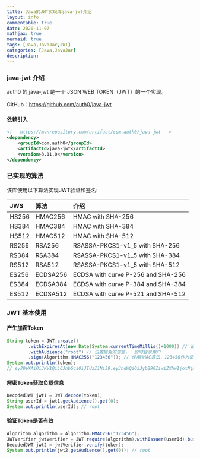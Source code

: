 ```yaml
---
title: Java的JWT实现库java-jwt介绍
layout: info
commentable: true
date: 2020-11-07
mathjax: true
mermaid: true
tags: [Java,JavaJar,JWT]
categories: [Java,JavaJar]
description: 
---
```


### java-jwt 介绍

auth0 的 java-jwt 是一个 JSON WEB TOKEN（JWT）的一个实现。

GitHub：https://github.com/auth0/java-jwt

#### 依赖引入

```xml
<!-- https://mvnrepository.com/artifact/com.auth0/java-jwt -->
<dependency>
    <groupId>com.auth0</groupId>
    <artifactId>java-jwt</artifactId>
    <version>3.11.0</version>
</dependency>
```

<!--more-->

### 已实现的算法

该库使用以下算法实现JWT验证和签名:

| JWS   | 算法     | 介绍                               |
| :---- | :------- | :--------------------------------- |
| HS256 | HMAC256  | HMAC with SHA-256                  |
| HS384 | HMAC384  | HMAC with SHA-384                  |
| HS512 | HMAC512  | HMAC with SHA-512                  |
| RS256 | RSA256   | RSASSA-PKCS1-v1_5 with SHA-256     |
| RS384 | RSA384   | RSASSA-PKCS1-v1_5 with SHA-384     |
| RS512 | RSA512   | RSASSA-PKCS1-v1_5 with SHA-512     |
| ES256 | ECDSA256 | ECDSA with curve P-256 and SHA-256 |
| ES384 | ECDSA384 | ECDSA with curve P-384 and SHA-384 |
| ES512 | ECDSA512 | ECDSA with curve P-521 and SHA-512 |

### JWT 基本使用

#### 产生加密Token

```java
String token = JWT.create()
		.withExpiresAt(new Date(System.currentTimeMillis()+1000)) // 设置过期时间
		.withAudience("root") // 设置接受方信息，一般时登录用户
		.sign(Algorithm.HMAC256("123456")); // 使用HMAC算法，123456作为密钥加密
System.out.println(token);
// eyJ0eXAiOiJKV1QiLCJhbGciOiJIUzI1NiJ9.eyJhdWQiOiJyb290IiwiZXhwIjoxNjA0NjMyMTY0fQ.5JbpimPPzTnXSVX9LL6eekH7tkFc6ApRkhIUnTGt0BY
```

#### 解密Token获取负载信息

```java
DecodedJWT jwt1 = JWT.decode(token);
String userId = jwt1.getAudience().get(0);
System.out.println(userId); // root
```

#### 验证Token是否有效

```java
Algorithm algorithm = Algorithm.HMAC256("123456");
JWTVerifier jwtVerifier = JWT.require(algorithm).withIssuer(userId).build();
DecodedJWT jwt2 = jwtVerifier.verify(token); 
System.out.println(jwt2.getAudience().get(0)); // root
```

